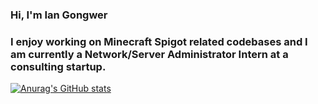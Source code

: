 ### Hi, I'm Ian Gongwer
### I enjoy working on Minecraft Spigot related codebases and I am currently a Network/Server Administrator Intern at a consulting startup.

[![Anurag's GitHub stats](https://github-readme-stats.vercel.app/api?username=iangongwer)](https://github.com/anuraghazra/github-readme-stats)
